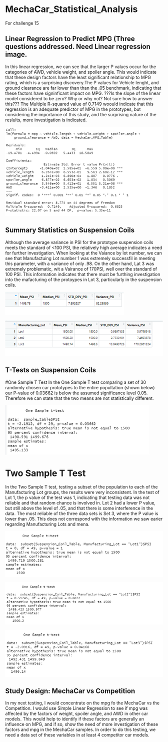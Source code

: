 # MechaCar_Statistical_Analysis
For challenge 15

## Linear Regression to Predict MPG (Three questions addressed. Need Linear regression image. 

In this linear regression, we can see that the larger P values occur for the categories of AWD, vehicle weight, and spoiler angle. This would indicate that these design factors have the least significant relationship to MPG rating, which is a surprising discovery.The P values for Vehicle lenght, and ground clearance are far lower than than the .05 benchmark, indicating that these factors have signinficant impact on MPG. 
???Is the slope of the linear model considered to be zero? Why or why not? Not sure how to answer this???
The Multiple R-squared value of 0.7149 woould indicate that this regression is an adequate predictor of MPG in the prototypes, but considering the importance of this study, and the surprising nature of the reslults, more investigation is indicated. 

![This is an image](https://github.com/yvoatelep/MechaCar_Statistical_Analysis/blob/main/Images/Linear%20regression%20for%20deliverable%201.png)

## Summary Statistics on Suspension Coils
Although the average variance in PSI for the prototype suspension coils meets the standard of <100 PSI, the relatively high average indicates a need for further investigation. When looking at the Vaiance by lot number, we can see that Manufactuing Lot number 1 was extremely successfil in meeting this parameter, with a variance of only .98. On the other hand, Lat 3 was extremely problematic, wit a Vairance of 170PSI, well over the standard of 100 PSI. This information indicates that there must be furthing investigation into the mafacturing of the protoypes in Lot 3, particularly in the suspension coils.

![This is an image](https://github.com/yvoatelep/MechaCar_Statistical_Analysis/blob/main/Images/Summary_Table%20_for_Deliverable2.png)

![This is an image](https://github.com/yvoatelep/MechaCar_Statistical_Analysis/blob/main/Images/Summary_By_Manuf.Lot_Deliverable2.png)



## T-Tests on Suspension Coils
#One Sample T Test 
In the One Sample T test comparing a set of 30 randomly chosen car prototypes to the entire popultation (shown below) our P-value of 0.03662 is below the assumed significance level 0.05. Therefore we can state that the two means are not statistically different.


![This is an image](https://github.com/yvoatelep/MechaCar_Statistical_Analysis/blob/main/Images/Ttest1.A.png)


# Two Sample T Test
In the Two Sample T test, testing a subset of the population to each of the Manufacturing Lot groups, the results were very inconsistent. In the test of Lot 1, the p value of the test was 1, indicating that testing data was not reliable and that random chance is involved in. 
Lot 2 had a lower P value, but still above the level of .05, and that there is some interference in the data. The most reliable of the three data sets is Set 3, where the P value is lower than .05. This does not correspond with the information we saw earier regarding Manufacturing Lots and mena. 

![This is an image](https://github.com/yvoatelep/MechaCar_Statistical_Analysis/blob/main/Images/Ttest_Lot1.png)

![This is an image](https://github.com/yvoatelep/MechaCar_Statistical_Analysis/blob/main/Images/Ttest.Lot2.png)

![This is an image](https://github.com/yvoatelep/MechaCar_Statistical_Analysis/blob/main/Images/Ttest.Lot3.png)

## Study Design: MechaCar vs Competition

In my next testing, I would concentrate on the mpg fo the MechaCar vs the Competition. I would use Simple Linear Regression to see if mpg was affected by the factors of weight, spoiler angle, and AWD in other car models. This would help to identify if these factors are generally an influence on MPG, and if so, show the need of more investigation of these factors and mpg in the MechaCar samples. In order to do this testing, we need a data set of these variables in at least 4 competitor car models. 

  

